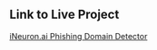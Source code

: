 ## Link to Live Project

[iNeuron.ai Phishing Domain Detector](https://ineuron-ai-phishing-domain-detector.streamlit.app/)
